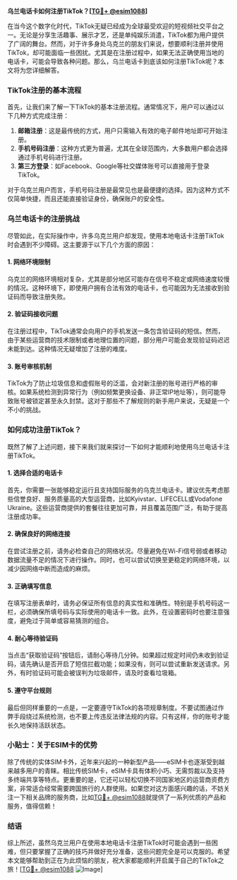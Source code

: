 **乌兰电话卡如何注册TikTok？[[TG💪+ @esim1088](https://t.me/s/esim1088)]**

在当今这个数字化时代，TikTok无疑已经成为全球最受欢迎的短视频社交平台之一。无论是分享生活趣事、展示才艺，还是单纯娱乐消遣，TikTok都为用户提供了广阔的舞台。然而，对于许多身处乌克兰的朋友们来说，想要顺利注册并使用TikTok，却可能面临一些困扰。尤其是在注册过程中，如果无法正确使用当地的电话卡，可能会导致各种问题。那么，乌兰电话卡到底该如何注册TikTok呢？本文将为您详细解答。

### TikTok注册的基本流程

首先，让我们来了解一下TikTok的基本注册流程。通常情况下，用户可以通过以下几种方式完成注册：

1. **邮箱注册**：这是最传统的方式，用户只需输入有效的电子邮件地址即可开始注册。
2. **手机号码注册**：这种方式更为普遍，尤其在全球范围内，大多数用户都会选择通过手机号码进行注册。
3. **第三方登录**：如Facebook、Google等社交媒体账号可以直接用于登录TikTok。

对于乌克兰用户而言，手机号码注册是最常见也是最便捷的选择。因为这种方式不仅简单快捷，而且还能直接验证身份，确保账户的安全性。

### 乌兰电话卡的注册挑战

尽管如此，在实际操作中，许多乌克兰用户却发现，使用本地电话卡注册TikTok时会遇到不少障碍。这主要源于以下几个方面的原因：

#### 1. 网络环境限制
乌克兰的网络环境相对复杂，尤其是部分地区可能存在信号不稳定或网络速度较慢的情况。这种环境下，即使用户拥有合法有效的电话卡，也可能因为无法接收到验证码而导致注册失败。

#### 2. 验证码接收问题
在注册过程中，TikTok通常会向用户的手机发送一条包含验证码的短信。然而，由于某些运营商的技术限制或者地理位置的问题，部分用户可能会发现验证码迟迟未能到达。这种情况无疑增加了注册的难度。

#### 3. 账号审核机制
TikTok为了防止垃圾信息和虚假账号的泛滥，会对新注册的账号进行严格的审核。如果系统检测到异常行为（例如频繁更换设备、非正常IP地址等），则可能导致账号被锁定甚至永久封禁。这对于那些不了解规则的新手用户来说，无疑是一个不小的挑战。

### 如何成功注册TikTok？

既然了解了上述问题，接下来我们就来探讨一下如何才能顺利地使用乌兰电话卡注册TikTok。

#### 1. 选择合适的电话卡
首先，你需要一张能够稳定运行且支持国际服务的乌克兰电话卡。建议优先考虑那些信誉良好、服务质量高的大型运营商，比如Kyivstar、LIFECELL或Vodafone Ukraine。这些运营商提供的套餐往往更加可靠，并且覆盖范围广泛，有助于提高注册成功率。

#### 2. 确保良好的网络连接
在尝试注册之前，请务必检查自己的网络状况。尽量避免在Wi-Fi信号弱或者移动数据流量不足的情况下进行操作。同时，也可以尝试切换至更稳定的网络环境，以减少因网络中断而造成的麻烦。

#### 3. 正确填写信息
在填写注册表单时，请务必保证所有信息的真实性和准确性。特别是手机号码这一栏，必须确保所填号码与实际使用的电话卡一致。此外，在设置密码时也要注意强度，避免过于简单或容易猜测的组合。

#### 4. 耐心等待验证码
当点击“获取验证码”按钮后，请耐心等待几分钟。如果超过规定时间仍未收到验证码，请先确认是否开启了短信拦截功能；如果没有，则可以尝试重新发送请求。另外，有时验证码可能会被误判为垃圾邮件，请及时查看垃圾箱。

#### 5. 遵守平台规则
最后但同样重要的一点是，一定要遵守TikTok的各项规章制度。不要试图通过作弊手段绕过系统检测，也不要上传违反法律法规的内容。只有这样，你的账号才能长久地保持活跃状态。

### 小贴士：关于ESIM卡的优势

除了传统的实体SIM卡外，近年来兴起的一种新型产品——eSIM卡也逐渐受到越来越多用户的青睐。相比传统SIM卡，eSIM卡具有体积小巧、无需剪裁以及支持多终端共享等特点。更重要的是，它还可以轻松切换不同国家地区的运营商资费方案，非常适合经常需要跨国旅行的人群使用。如果您对这方面感兴趣的话，不妨关注一下相关品牌的服务商，比如[TG💪+ @esim1088](https://t.me/s/esim1088)就提供了一系列优质的产品和服务，值得信赖！

### 结语

综上所述，虽然乌克兰用户在使用本地电话卡注册TikTok时可能会遇到一些困难，但只要掌握了正确的技巧并做好充分准备，这些问题完全是可以克服的。希望本文能够帮助到正在为此烦恼的朋友，祝大家都能顺利开启属于自己的TikTok之旅！[[TG💪+ @esim1088](https://t.me/s/esim1088) ![Image](https://i.postimg.cc/4NQfJmqS/Snipaste-2025-05-13-00-14-12.png)]